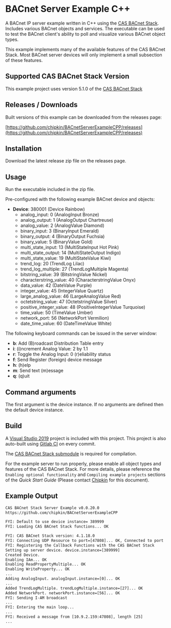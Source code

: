 # BACnet Server Example C++

A BACnet IP server example written in C++ using the [CAS BACnet Stack](https://store.chipkin.com/services/stacks/bacnet-stack). Includes various BACnet objects and services. 
The executable can be used to test the BACnet client's ability to poll and visualize various BACnet object types.  

This example implements many of the available features of the CAS BACnet Stack. Most BACnet server devices will only implement a small subsection of these features.

## Supported CAS BACnet Stack Version

This example project uses version 5.1.0 of the [CAS BACnet Stack](https://store.chipkin.com/services/stacks/bacnet-stack)

## Releases / Downloads

Built versions of this example can be downloaded from the releases page:

[https://github.com/chipkin/BACnetServerExampleCPP/releases](https://github.com/chipkin/BACnetServerExampleCPP/releases)

## Installation

Download the latest release zip file on the releases page.

## Usage

Run the executable included in the zip file.

Pre-configured with the following example BACnet device and objects:

- **Device**: 380001 (Device Rainbow)
  - analog_input: 0  (AnalogInput Bronze)
  - analog_output: 1  (AnalogOutput Chartreuse)
  - analog_value: 2  (AnalogValue Diamond)
  - binary_input: 3  (BinaryInput Emerald)
  - binary_output: 4  (BinaryOutput Fuchsia)
  - binary_value: 5  (BinaryValue Gold)
  - multi_state_input: 13  (MultiStateInput Hot Pink)
  - multi_state_output: 14  (MultiStateOutput Indigo)
  - multi_state_value: 19  (MultiStateValue Kiwi)
  - trend_log: 20  (TrendLog Lilac)
  - trend_log_multiple: 27  (TrendLogMultiple Magenta)
  - bitstring_value: 39  (BitstringValue Nickel)
  - characterstring_value: 40  (CharacterstringValue Onyx)
  - data_value: 42  (DateValue Purple)
  - integer_value: 45  (IntegerValue Quartz)
  - large_analog_value: 46  (LargeAnalogValue Red)
  - octetstring_value: 47  (OctetstringValue Silver)
  - positive_integer_value: 48  (PositiveIntegerValue Turquoise)
  - time_value: 50  (TimeValue Umber)
  - network_port: 56  (NetworkPort Vermilion)
  - date_time_value: 60 (DateTimeValue White)

The following keyboard commands can be issued in the server window:

- **b**: Add (B)roadcast Distribution Table entry
- **i**: (i)ncrement Analog Value: 2 by 1.1
- **r**: Toggle the Analog Input: 0 (r)eliability status
- **f**: Send Register (foreign) device message
- **h**: (h)elp
- **m**: Send text (m)essage
- **q**: (q)uit

## Command arguments

The first argument is the device instance. If no arguments are defined then the default device instance.

## Build

A [Visual Studio 2019](https://visualstudio.microsoft.com/downloads/) project is included with this project. This project is also auto-built using [Gitlab CI](https://docs.gitlab.com/ee/ci/) on every commit.

The [CAS BACnet Stack submodule](https://github.com/chipkin/BACnetServerExampleCPP/issues/8) is required for compilation.

For the example server to run properly, please enable all object types and features of the CAS BACnet Stack. For more details, please reference the `Enabling optional functionality` and `Compiling example projects` sections of the *Quick Start Guide* (Please contact [Chipkin](https://store.chipkin.com/contact-us) for this document).

## Example Output

```txt
CAS BACnet Stack Server Example v0.0.20.0
https://github.com/chipkin/BACnetServerExampleCPP

FYI: Default to use device instance= 389999
FYI: Loading CAS BACnet Stack functions... OK

FYI: CAS BACnet Stack version: 4.1.18.0
FYI: Connecting UDP Resource to port=[47808]... OK, Connected to port
FYI: Registering the Callback Functions with the CAS BACnet Stack
Setting up server device. device.instance=[389999]
Created Device.
Enabling IAm... OK
Enabling ReadPropertyMultiple... OK
Enabling WriteProperty... OK
...
Adding AnalogInput. analogInput.instance=[0]... OK
...
Added TrendLogMultiple. trendLogMultiple.instance=[27]... OK
Added NetworkPort. networkPort.instance=[56]... OK
FYI: Sending I-AM broadcast
...
FYI: Entering the main loop...
...
FYI: Received a message from [10.9.2.159:47808], length [25]
...
```
